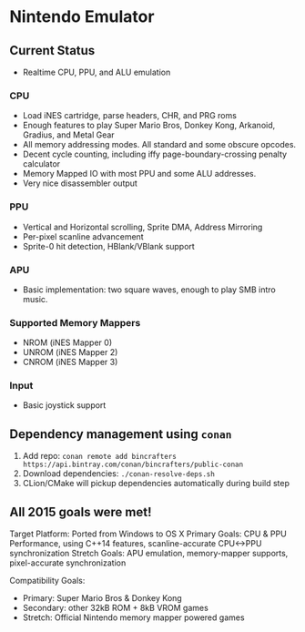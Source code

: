 # Nintendo Emulator

## Current Status
* Realtime CPU, PPU, and ALU emulation

### CPU
* Load iNES cartridge, parse headers, CHR, and PRG roms
* Enough features to play Super Mario Bros, Donkey Kong, Arkanoid, Gradius, and Metal Gear
* All memory addressing modes. All standard and some obscure opcodes.
* Decent cycle counting, including iffy page-boundary-crossing penalty calculator
* Memory Mapped IO with most PPU and some ALU addresses.
* Very nice disassembler output

### PPU
* Vertical and Horizontal scrolling, Sprite DMA, Address Mirroring
* Per-pixel scanline advancement
* Sprite-0 hit detection, HBlank/VBlank support

### APU
* Basic implementation: two square waves, enough to play SMB intro music.

### Supported Memory Mappers
* NROM (iNES Mapper 0)
* UNROM (iNES Mapper 2)
* CNROM (iNES Mapper 3)

### Input
* Basic joystick support

## Dependency management using `conan`
1. Add repo: ``conan remote add bincrafters https://api.bintray.com/conan/bincrafters/public-conan``
2. Download dependencies: `./conan-resolve-deps.sh`
3. CLion/CMake will pickup dependencies automatically during build step

## All 2015 goals were met!
Target Platform: Ported from Windows to OS X
Primary Goals: CPU & PPU Performance, using C++14 features, scanline-accurate CPU<->PPU synchronization
Stretch Goals: APU emulation, memory-mapper supports, pixel-accurate synchronization

Compatibility Goals:
* Primary: Super Mario Bros & Donkey Kong
* Secondary: other 32kB ROM + 8kB VROM games
* Stretch: Official Nintendo memory mapper powered games